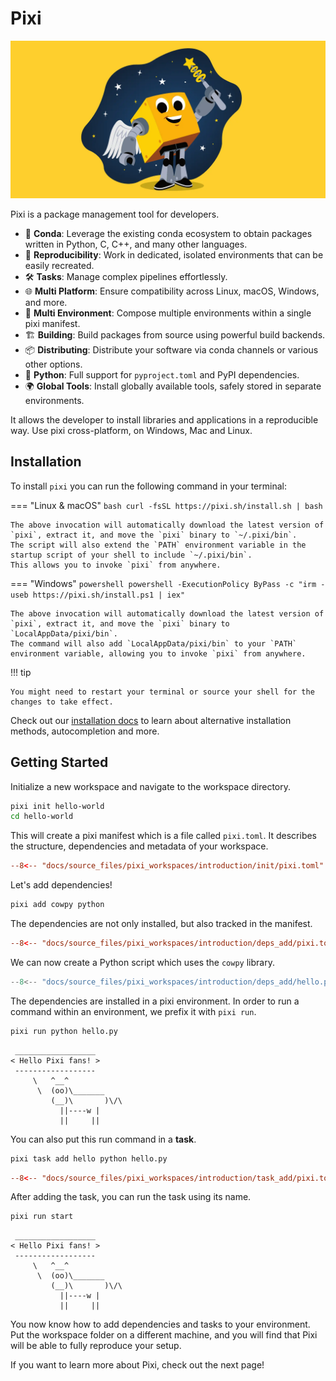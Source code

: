 # Pixi

![Pixi with magic wand](assets/pixi.webp)

Pixi is a package management tool for developers.

- 🧪 **Conda**: Leverage the existing conda ecosystem to obtain packages written in Python, C, C++, and many other languages.
- 🔄 **Reproducibility**: Work in dedicated, isolated environments that can be easily recreated.
- 🛠️ **Tasks**: Manage complex pipelines effortlessly.
- 🌐 **Multi Platform**: Ensure compatibility across Linux, macOS, Windows, and more.
- 🧩 **Multi Environment**: Compose multiple environments within a single pixi manifest.
- 🏗️ **Building**: Build packages from source using powerful build backends.
- 📦 **Distributing**: Distribute your software via conda channels or various other options.
- 🐍 **Python**: Full support for `pyproject.toml` and PyPI dependencies.
- 🌍 **Global Tools**: Install globally available tools, safely stored in separate environments.

It allows the developer to install libraries and applications in a reproducible way.
Use pixi cross-platform, on Windows, Mac and Linux.

## Installation

To install `pixi` you can run the following command in your terminal:

=== "Linux & macOS"
    ```bash
    curl -fsSL https://pixi.sh/install.sh | bash
    ```

    The above invocation will automatically download the latest version of `pixi`, extract it, and move the `pixi` binary to `~/.pixi/bin`.
    The script will also extend the `PATH` environment variable in the startup script of your shell to include `~/.pixi/bin`.
    This allows you to invoke `pixi` from anywhere.

=== "Windows"
    ```powershell
    powershell -ExecutionPolicy ByPass -c "irm -useb https://pixi.sh/install.ps1 | iex"
    ```

    The above invocation will automatically download the latest version of `pixi`, extract it, and move the `pixi` binary to `LocalAppData/pixi/bin`.
    The command will also add `LocalAppData/pixi/bin` to your `PATH` environment variable, allowing you to invoke `pixi` from anywhere.

!!! tip

    You might need to restart your terminal or source your shell for the changes to take effect.

Check out our [installation docs](./advanced/installation.md) to learn about alternative installation methods, autocompletion and more.

## Getting Started


Initialize a new workspace and navigate to the workspace directory.

```bash
pixi init hello-world
cd hello-world
```

This will create a pixi manifest which is a file called `pixi.toml`.
It describes the structure, dependencies and metadata of your workspace.

```toml title="pixi.toml"
--8<-- "docs/source_files/pixi_workspaces/introduction/init/pixi.toml"
```

Let's add dependencies!

```bash
pixi add cowpy python
```

The dependencies are not only installed, but also tracked in the manifest.

```toml title="pixi.toml" hl_lines="6-8"
--8<-- "docs/source_files/pixi_workspaces/introduction/deps_add/pixi.toml"
```

We can now create a Python script which uses the `cowpy` library.

```py title="hello.py"
--8<-- "docs/source_files/pixi_workspaces/introduction/deps_add/hello.py"
```

The dependencies are installed in a pixi environment.
In order to run a command within an environment, we prefix it with `pixi run`.

```bash
pixi run python hello.py
```

```
 __________________
< Hello Pixi fans! >
 ------------------
     \   ^__^
      \  (oo)\_______
         (__)\       )\/\
           ||----w |
           ||     ||

```


You can also put this run command in a **task**.

```bash
pixi task add hello python hello.py
```

```toml title="pixi.toml" hl_lines="6-7"
--8<-- "docs/source_files/pixi_workspaces/introduction/task_add/pixi.toml"
```

After adding the task, you can run the task using its name.

```bash
pixi run start
```

```
 __________________
< Hello Pixi fans! >
 ------------------
     \   ^__^
      \  (oo)\_______
         (__)\       )\/\
           ||----w |
           ||     ||

```


You now know how to add dependencies and tasks to your environment.
Put the workspace folder on a different machine, and you will find that Pixi will be able to fully reproduce your setup.

If you want to learn more about Pixi, check out the next page!
